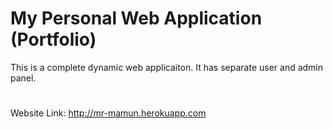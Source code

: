 # My Personal Web Application (Portfolio)

This is a complete dynamic web applicaiton. It has separate user and admin panel.

#

Website Link: http://mr-mamun.herokuapp.com
